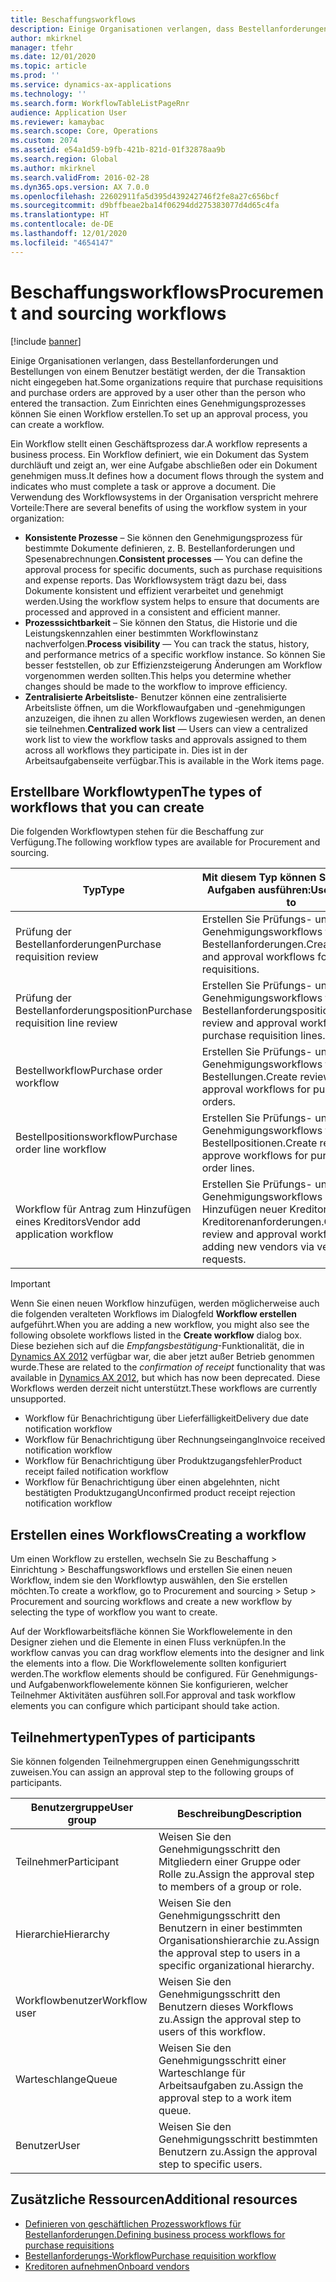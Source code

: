 ```yaml
---
title: Beschaffungsworkflows
description: Einige Organisationen verlangen, dass Bestellanforderungen und Bestellungen von einem Benutzer bestätigt werden, der die Transaktion nicht eingegeben hat. Zum Einrichten eines Genehmigungsprozesses können Sie einen Workflow erstellen.
author: mkirknel
manager: tfehr
ms.date: 12/01/2020
ms.topic: article
ms.prod: ''
ms.service: dynamics-ax-applications
ms.technology: ''
ms.search.form: WorkflowTableListPageRnr
audience: Application User
ms.reviewer: kamaybac
ms.search.scope: Core, Operations
ms.custom: 2074
ms.assetid: e54a1d59-b9fb-421b-821d-01f32878aa9b
ms.search.region: Global
ms.author: mkirknel
ms.search.validFrom: 2016-02-28
ms.dyn365.ops.version: AX 7.0.0
ms.openlocfilehash: 22602911fa5d395d439242746f2fe8a27c656bcf
ms.sourcegitcommit: d9bffbeae2ba14f06294dd275383077d4d65c4fa
ms.translationtype: HT
ms.contentlocale: de-DE
ms.lasthandoff: 12/01/2020
ms.locfileid: "4654147"
---
```

# <a name="procurement-and-sourcing-workflows"></a><span data-ttu-id="1f4da-104">Beschaffungsworkflows</span><span class="sxs-lookup"><span data-stu-id="1f4da-104">Procurement and sourcing workflows</span></span>

[!include [banner](../includes/banner.md)]

<span data-ttu-id="1f4da-105">Einige Organisationen verlangen, dass Bestellanforderungen und Bestellungen von einem Benutzer bestätigt werden, der die Transaktion nicht eingegeben hat.</span><span class="sxs-lookup"><span data-stu-id="1f4da-105">Some organizations require that purchase requisitions and purchase orders are approved by a user other than the person who entered the transaction.</span></span> <span data-ttu-id="1f4da-106">Zum Einrichten eines Genehmigungsprozesses können Sie einen Workflow erstellen.</span><span class="sxs-lookup"><span data-stu-id="1f4da-106">To set up an approval process, you can create a workflow.</span></span>

<span data-ttu-id="1f4da-107">Ein Workflow stellt einen Geschäftsprozess dar.</span><span class="sxs-lookup"><span data-stu-id="1f4da-107">A workflow represents a business process.</span></span> <span data-ttu-id="1f4da-108">Ein Workflow definiert, wie ein Dokument das System durchläuft und zeigt an, wer eine Aufgabe abschließen oder ein Dokument genehmigen muss.</span><span class="sxs-lookup"><span data-stu-id="1f4da-108">It defines how a document flows through the system and indicates who must complete a task or approve a document.</span></span> <span data-ttu-id="1f4da-109">Die Verwendung des Workflowsystems in der Organisation verspricht mehrere Vorteile:</span><span class="sxs-lookup"><span data-stu-id="1f4da-109">There are several benefits of using the workflow system in your organization:</span></span>

- <span data-ttu-id="1f4da-110">**Konsistente Prozesse** – Sie können den Genehmigungsprozess für bestimmte Dokumente definieren, z. B. Bestellanforderungen und Spesenabrechnungen.</span><span class="sxs-lookup"><span data-stu-id="1f4da-110">**Consistent processes** — You can define the approval process for specific documents, such as purchase requisitions and expense reports.</span></span> <span data-ttu-id="1f4da-111">Das Workflowsystem trägt dazu bei, dass Dokumente konsistent und effizient verarbeitet und genehmigt werden.</span><span class="sxs-lookup"><span data-stu-id="1f4da-111">Using the workflow system helps to ensure that documents are processed and approved in a consistent and efficient manner.</span></span>
- <span data-ttu-id="1f4da-112">**Prozesssichtbarkeit** – Sie können den Status, die Historie und die Leistungskennzahlen einer bestimmten Workflowinstanz nachverfolgen.</span><span class="sxs-lookup"><span data-stu-id="1f4da-112">**Process visibility** — You can track the status, history, and performance metrics of a specific workflow instance.</span></span> <span data-ttu-id="1f4da-113">So können Sie besser feststellen, ob zur Effizienzsteigerung Änderungen am Workflow vorgenommen werden sollten.</span><span class="sxs-lookup"><span data-stu-id="1f4da-113">This helps you determine whether changes should be made to the workflow to improve efficiency.</span></span>
- <span data-ttu-id="1f4da-114">**Zentralisierte Arbeitsliste**- Benutzer können eine zentralisierte Arbeitsliste öffnen, um die Workflowaufgaben und ‑genehmigungen anzuzeigen, die ihnen zu allen Workflows zugewiesen werden, an denen sie teilnehmen.</span><span class="sxs-lookup"><span data-stu-id="1f4da-114">**Centralized work list** — Users can view a centralized work list to view the workflow tasks and approvals assigned to them across all workflows they participate in.</span></span> <span data-ttu-id="1f4da-115">Dies ist in der Arbeitsaufgabenseite verfügbar.</span><span class="sxs-lookup"><span data-stu-id="1f4da-115">This is available in the Work items page.</span></span>

## <a name="the-types-of-workflows-that-you-can-create"></a><span data-ttu-id="1f4da-116">Erstellbare Workflowtypen</span><span class="sxs-lookup"><span data-stu-id="1f4da-116">The types of workflows that you can create</span></span>

<span data-ttu-id="1f4da-117">Die folgenden Workflowtypen stehen für die Beschaffung zur Verfügung.</span><span class="sxs-lookup"><span data-stu-id="1f4da-117">The following workflow types are available for Procurement and sourcing.</span></span>

| <span data-ttu-id="1f4da-118">Typ</span><span class="sxs-lookup"><span data-stu-id="1f4da-118">Type</span></span> | <span data-ttu-id="1f4da-119">Mit diesem Typ können Sie folgende Aufgaben ausführen:</span><span class="sxs-lookup"><span data-stu-id="1f4da-119">Use this type to</span></span> |
|---|---|
| <span data-ttu-id="1f4da-120">Prüfung der Bestellanforderungen</span><span class="sxs-lookup"><span data-stu-id="1f4da-120">Purchase requisition review</span></span> | <span data-ttu-id="1f4da-121">Erstellen Sie Prüfungs- und Genehmigungsworkflows für Bestellanforderungen.</span><span class="sxs-lookup"><span data-stu-id="1f4da-121">Create review and approval workflows for purchase requisitions.</span></span> |
| <span data-ttu-id="1f4da-122">Prüfung der Bestellanforderungsposition</span><span class="sxs-lookup"><span data-stu-id="1f4da-122">Purchase requisition line review</span></span> | <span data-ttu-id="1f4da-123">Erstellen Sie Prüfungs- und Genehmigungsworkflows für Bestellanforderungspositionen.</span><span class="sxs-lookup"><span data-stu-id="1f4da-123">Create review and approval workflows for purchase requisition lines.</span></span> |
| <span data-ttu-id="1f4da-124">Bestellworkflow</span><span class="sxs-lookup"><span data-stu-id="1f4da-124">Purchase order workflow</span></span> | <span data-ttu-id="1f4da-125">Erstellen Sie Prüfungs- und Genehmigungsworkflows für Bestellungen.</span><span class="sxs-lookup"><span data-stu-id="1f4da-125">Create review and approval workflows for purchase orders.</span></span> |
| <span data-ttu-id="1f4da-126">Bestellpositionsworkflow</span><span class="sxs-lookup"><span data-stu-id="1f4da-126">Purchase order line workflow</span></span> | <span data-ttu-id="1f4da-127">Erstellen Sie Prüfungs- und Genehmigungsworkflows für Bestellpositionen.</span><span class="sxs-lookup"><span data-stu-id="1f4da-127">Create review and approve workflows for purchase order lines.</span></span> |
| <span data-ttu-id="1f4da-128">Workflow für Antrag zum Hinzufügen eines Kreditors</span><span class="sxs-lookup"><span data-stu-id="1f4da-128">Vendor add application workflow</span></span> | <span data-ttu-id="1f4da-129">Erstellen Sie Prüfungs- und Genehmigungsworkflows zum Hinzufügen neuer Kreditoren über Kreditorenanforderungen.</span><span class="sxs-lookup"><span data-stu-id="1f4da-129">Create review and approval workflows for adding new vendors via vendor requests.</span></span> |

> [!IMPORTANT]
> <span data-ttu-id="1f4da-130">Wenn Sie einen neuen Workflow hinzufügen, werden möglicherweise auch die folgenden veralteten Workflows im Dialogfeld **Workflow erstellen** aufgeführt.</span><span class="sxs-lookup"><span data-stu-id="1f4da-130">When you are adding a new workflow, you might also see the following obsolete workflows listed in the **Create workflow** dialog box.</span></span> <span data-ttu-id="1f4da-131">Diese beziehen sich auf die *Empfangsbestätigung*-Funktionalität, die in [Dynamics AX 2012](https://docs.microsoft.com/dynamicsax-2012/appuser-itpro/set-up-procurement-and-sourcing-workflows) verfügbar war, die aber jetzt außer Betrieb genommen wurde.</span><span class="sxs-lookup"><span data-stu-id="1f4da-131">These are related to the *confirmation of receipt* functionality that was available in [Dynamics AX 2012](https://docs.microsoft.com/dynamicsax-2012/appuser-itpro/set-up-procurement-and-sourcing-workflows), but which has now been deprecated.</span></span> <span data-ttu-id="1f4da-132">Diese Workflows werden derzeit nicht unterstützt.</span><span class="sxs-lookup"><span data-stu-id="1f4da-132">These workflows are currently unsupported.</span></span>
> 
> - <span data-ttu-id="1f4da-133">Workflow für Benachrichtigung über Lieferfälligkeit</span><span class="sxs-lookup"><span data-stu-id="1f4da-133">Delivery due date notification workflow</span></span>
> - <span data-ttu-id="1f4da-134">Workflow für Benachrichtigung über Rechnungseingang</span><span class="sxs-lookup"><span data-stu-id="1f4da-134">Invoice received notification workflow</span></span>
> - <span data-ttu-id="1f4da-135">Workflow für Benachrichtigung über Produktzugangsfehler</span><span class="sxs-lookup"><span data-stu-id="1f4da-135">Product receipt failed notification workflow</span></span>
> - <span data-ttu-id="1f4da-136">Workflow für Benachrichtigung über einen abgelehnten, nicht bestätigten Produktzugang</span><span class="sxs-lookup"><span data-stu-id="1f4da-136">Unconfirmed product receipt rejection notification workflow</span></span>

## <a name="creating-a-workflow"></a><span data-ttu-id="1f4da-137">Erstellen eines Workflows</span><span class="sxs-lookup"><span data-stu-id="1f4da-137">Creating a workflow</span></span>

<span data-ttu-id="1f4da-138">Um einen Workflow zu erstellen, wechseln Sie zu Beschaffung &gt; Einrichtung &gt; Beschaffungsworkflows und erstellen Sie einen neuen Workflow, indem sie den Workflowtyp auswählen, den Sie erstellen möchten.</span><span class="sxs-lookup"><span data-stu-id="1f4da-138">To create a workflow, go to Procurement and sourcing &gt; Setup &gt; Procurement and sourcing workflows and create a new workflow by selecting the type of workflow you want to create.</span></span> 

<span data-ttu-id="1f4da-139">Auf der Workflowarbeitsfläche können Sie Workflowelemente in den Designer ziehen und die Elemente in einen Fluss verknüpfen.</span><span class="sxs-lookup"><span data-stu-id="1f4da-139">In the workflow canvas you can drag workflow elements into the designer and link the elements into a flow.</span></span> <span data-ttu-id="1f4da-140">Die Workflowelemente sollten konfiguriert werden.</span><span class="sxs-lookup"><span data-stu-id="1f4da-140">The workflow elements should be configured.</span></span> <span data-ttu-id="1f4da-141">Für Genehmigungs- und Aufgabenworkflowelemente können Sie konfigurieren, welcher Teilnehmer Aktivitäten ausführen soll.</span><span class="sxs-lookup"><span data-stu-id="1f4da-141">For approval and task workflow elements you can configure which participant should take action.</span></span>

## <a name="types-of-participants"></a><span data-ttu-id="1f4da-142">Teilnehmertypen</span><span class="sxs-lookup"><span data-stu-id="1f4da-142">Types of participants</span></span>

<span data-ttu-id="1f4da-143">Sie können folgenden Teilnehmergruppen einen Genehmigungsschritt zuweisen.</span><span class="sxs-lookup"><span data-stu-id="1f4da-143">You can assign an approval step to the following groups of participants.</span></span>

| <span data-ttu-id="1f4da-144">Benutzergruppe</span><span class="sxs-lookup"><span data-stu-id="1f4da-144">User group</span></span> | <span data-ttu-id="1f4da-145">Beschreibung</span><span class="sxs-lookup"><span data-stu-id="1f4da-145">Description</span></span> |
|---|---|
| <span data-ttu-id="1f4da-146">Teilnehmer</span><span class="sxs-lookup"><span data-stu-id="1f4da-146">Participant</span></span> | <span data-ttu-id="1f4da-147">Weisen Sie den Genehmigungsschritt den Mitgliedern einer Gruppe oder Rolle zu.</span><span class="sxs-lookup"><span data-stu-id="1f4da-147">Assign the approval step to members of a group or role.</span></span> |
| <span data-ttu-id="1f4da-148">Hierarchie</span><span class="sxs-lookup"><span data-stu-id="1f4da-148">Hierarchy</span></span> | <span data-ttu-id="1f4da-149">Weisen Sie den Genehmigungsschritt den Benutzern in einer bestimmten Organisationshierarchie zu.</span><span class="sxs-lookup"><span data-stu-id="1f4da-149">Assign the approval step to users in a specific organizational hierarchy.</span></span> |
| <span data-ttu-id="1f4da-150">Workflowbenutzer</span><span class="sxs-lookup"><span data-stu-id="1f4da-150">Workflow user</span></span> | <span data-ttu-id="1f4da-151">Weisen Sie den Genehmigungsschritt den Benutzern dieses Workflows zu.</span><span class="sxs-lookup"><span data-stu-id="1f4da-151">Assign the approval step to users of this workflow.</span></span> |
| <span data-ttu-id="1f4da-152">Warteschlange</span><span class="sxs-lookup"><span data-stu-id="1f4da-152">Queue</span></span> | <span data-ttu-id="1f4da-153">Weisen Sie den Genehmigungsschritt einer Warteschlange für Arbeitsaufgaben zu.</span><span class="sxs-lookup"><span data-stu-id="1f4da-153">Assign the approval step to a work item queue.</span></span> |
| <span data-ttu-id="1f4da-154">Benutzer</span><span class="sxs-lookup"><span data-stu-id="1f4da-154">User</span></span> | <span data-ttu-id="1f4da-155">Weisen Sie den Genehmigungsschritt bestimmten Benutzern zu.</span><span class="sxs-lookup"><span data-stu-id="1f4da-155">Assign the approval step to specific users.</span></span> |

## <a name="additional-resources"></a><span data-ttu-id="1f4da-156">Zusätzliche Ressourcen</span><span class="sxs-lookup"><span data-stu-id="1f4da-156">Additional resources</span></span>

- [<span data-ttu-id="1f4da-157">Definieren von geschäftlichen Prozessworkflows für Bestellanforderungen.</span><span class="sxs-lookup"><span data-stu-id="1f4da-157">Defining business process workflows for purchase requisitions</span></span>](https://www.microsoft.com/download/details.aspx?id=101821)
- [<span data-ttu-id="1f4da-158">Bestellanforderungs-Workflow</span><span class="sxs-lookup"><span data-stu-id="1f4da-158">Purchase requisition workflow</span></span>](purchase-requisitions-workflow.md)
- [<span data-ttu-id="1f4da-159">Kreditoren aufnehmen</span><span class="sxs-lookup"><span data-stu-id="1f4da-159">Onboard vendors</span></span>](vendor-onboarding.md)

